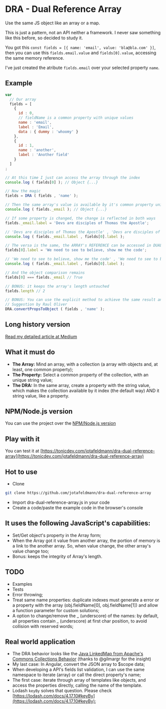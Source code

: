 # DRA - Dual Reference Array

Use the same JS object like an array or a map.

This is just a pattern, not an API neither a framework. I never saw something like this before, so decided to study it.

You got this `const fields = [{ name: 'email', value: 'bla@bla.com' }]`, then you can use this `fields.email.value` and `fields[0].value`, accessing the same memory reference.

I've just created the atribute `fields.email` over your selected property `name`.

## Example

```javascript
var
  // Our array
  fields = [
    {
      id : 0,
      // fieldName is a common property with unique values
      name : 'email',
      label : 'Email',
      data : { dummy : 'whoomy' }
    },
    {
      id : 1,
      name : 'another',
      label : 'Another field'
    }
  ]
;

// At this time I just can access the array through the index
console.log ( fields[0] ); // Object {...}

// Now the magic
fields = DRA ( fields , 'name' );

// Then the same array's value is available by it's common property unique name
console.log ( fields._email ); // Object {...}

// If some property is changed, the change is reflected in both ways
fields._email.label = 'Devs are disciples of Thomas the Apostle';

// 'Devs are disciples of Thomas the Apostle' , 'Devs are disciples of Thomas the Apostle'
console.log ( fields._email.label , fields[0].label );

// The versa is the same, the ARRAY's REFERENCE can be accessed in DUAL ways
fields[0].label = 'We need to see to believe, show me the code';

// 'We need to see to believe, show me the code' , 'We need to see to believe, show me the code'
console.log ( fields._email.label , fields[0].label );

// And the object comparison remains
fields[0] === fields._email // True

// BONUS: it keeps the array's length untouched
fields.length // 2

// BONUS: You can use the explicit method to achieve the same result and improve readability
// Suggestion by Raul Oliver
DRA.convertPropsToObject ( fields , 'name' );

```

## Long history version
[Read my detailed article at Medium](https://medium.com/@jotafeldmann/the-javascript-dual-reference-array-dra-or-how-to-use-a-array-like-a-object-fd681c7cd20a#.6q5lrmgel)

## What it must do

- **The Array:** Mind an array, with a collection (a array with objects and, at least, one common property);
- **The Property:** Select a common property of the collection, with an unique string value;
- **The DRA:** In the same array, create a property with the string value, which makes the collection available by it index (the default way) AND it string value, like a property.

## NPM/Node.js version

You can use the project over the [NPM/Node.js version](https://github.com/jotafeldmann/dra-dual-reference-array/tree/master/npm)

## Play with it

You can test it at [https://tonicdev.com/jotafeldmann/dra-dual-reference-array](https://tonicdev.com/jotafeldmann/dra-dual-reference-array)

## Hot to use

- Clone
```bash
git clone https://github.com/jotafeldmann/dra-dual-reference-array
```
- Import dra-dual-reference-array.js in your code
- Create a code/paste the example code in the browser's console

## It uses the following JavaScript's capabilities:

- Set/Get object's property in the Array form;
- When the Array got it value from another array, the portion of memory is a link to the another array. So, when value change, the other array's value change too;
- Bonus: keeps the integrity of Array's length.

## TODO

- Examples
- Tests
- Error throwing;
- Treat same name properties: duplicate indexes must generate a error or a property with the array (obj.fieldName[0], obj.fieldName[1]) and allow a function parameter for custom solutions;
- A option to change/remove the _ (underscore) of the names: by default, all properties contain _ (underscore) at first char position, to avoid collision with reserved words;

## Real world application

- The DRA behavior looks like the  [Java LinkedMap from Apache's Commons Collections Behavior](https://commons.apache.org/proper/commons-collections/apidocs/org/apache/commons/collections4/map/LinkedMap.html) (thanks to @gilmargr for the insight)
- My last case: In Angular, convert the JSON array to $scope data;
- When developing a API's fields list validation, I can use the same namespace to iterate (array) or call the direct property's name;
- The first case: iterate through array of templates like objects, and access the properties directly, calling the name of the template.
- Lodash `keyBy` solves that question. Please check [https://lodash.com/docs/4.17.10#keyBy](https://lodash.com/docs/4.17.10#keyBy);
